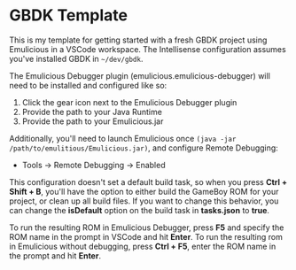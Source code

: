 # GBDK Template

This is my template for getting started with a fresh GBDK project using Emulicious in a VSCode workspace. The Intellisense configuration assumes you've installed GBDK in `~/dev/gbdk`.

The Emulicious Debugger plugin (emulicious.emulicious-debugger) will need to be installed and configured like so:
1. Click the gear icon next to the Emulicious Debugger plugin
2. Provide the path to your Java Runtime
3. Provide the path to your Emulicious.jar

Additionally, you'll need to launch Emulicious once `(java -jar /path/to/emulitious/Emulicious.jar)`, and configure Remote Debugging:
- Tools -> Remote Debugging -> Enabled

This configuration doesn't set a default build task, so when you press **Ctrl + Shift + B**, you'll have the option to either build the GameBoy ROM for your project, or clean up all build files. If you want to change this behavior, you can change the **isDefault** option on the build task in **tasks.json** to **true**.

To run the resulting ROM in Emulicious Debugger, press **F5** and specify the ROM name in the prompt in VSCode and hit **Enter**. To run the resulting rom in Emulicious without debugging, press **Ctrl + F5**, enter the ROM name in the prompt and hit **Enter**.